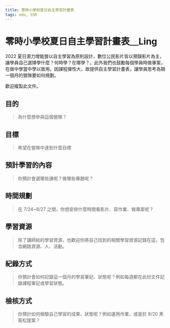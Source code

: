 ```yaml
---
title: 零時小學校夏日自主學習計畫表
tags: edu, SSR
---
```

# 零時小學校夏日自主學習計畫表＿Ling

2022 夏日源力增能營以自主學習為原則設計，數位公民影片皆以預錄影片為主，讓學員自己選擇學什麼？何時學？在哪學？。此外我們也鼓勵每個學員時做專案，在做中學當中學以致用。因課程彈性大，故提供自主學習計畫表，讓學員思考為期一個月的營隊要如何規劃。

歡迎複製此文件。

## 目的
>為什麼想參與這個營隊？


## 目標
>希望在營隊中達到什麼目標

## 預計學習的內容
>你預計會選哪些課呢？做哪些專題呢？


## 時間規劃
>在 7/24~8/27 之間，你想安排什麼時間看影片、寫作業、做專案呢？



## 學習資源
>除了講師給的學習資源，也歡迎你將自己找到的相關學習資源記錄在這，包含網路資源、人、活動。


## 紀錄方式
>你預計會如何記錄這一個月的學習筆記、狀態呢？例如每週都在此份文件記錄課程筆記或學習狀態。



## 檢核方式
>你預計如何檢驗自己學習的成果、狀態呢？例如運用作業，或是於 8/20 黑客松提案？